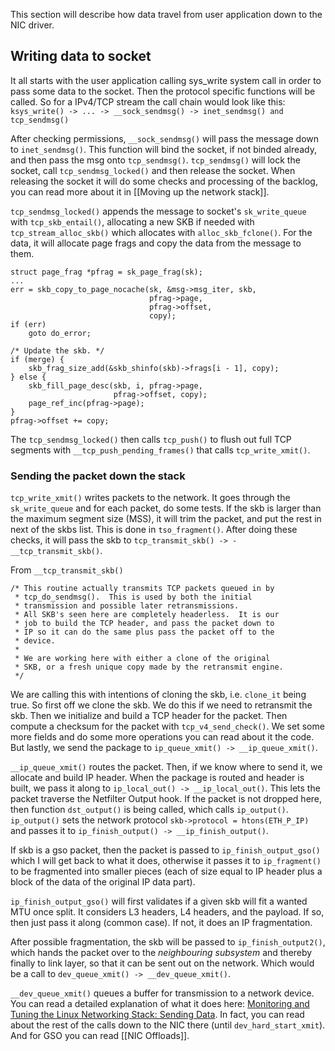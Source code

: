 This section will describe how data travel from user application down to the NIC driver. 

## Writing data to socket
It all starts with the user application calling sys_write system call in order to pass some data to the socket. Then the protocol specific functions will be called. So for a IPv4/TCP stream the call chain would look like this:
`ksys_write() -> ... -> __sock_sendmsg() -> inet_sendmsg() and tcp_sendmsg()`

After checking permissions,  `__sock_sendmsg()` will pass the message down to `inet_sendmsg()`. This function will bind the socket, if not binded already, and then pass the msg onto `tcp_sendmsg()`. `tcp_sendmsg()` will lock the socket, call `tcp_sendmsg_locked()` and then release the socket. When releasing the socket it will do some checks and processing of the backlog, you can read more about it in [[Moving up the network stack]].

`tcp_sendmsg_locked()` appends the message to socket's `sk_write_queue` with `tcp_skb_entail()`, allocating a new SKB if needed with `tcp_stream_alloc_skb()` which allocates with `alloc_skb_fclone()`. For the data, it will allocate page frags and copy the data from the message to them.
```
struct page_frag *pfrag = sk_page_frag(sk);
...
err = skb_copy_to_page_nocache(sk, &msg->msg_iter, skb,
						       pfrag->page,
						       pfrag->offset,
						       copy);
if (err)
	goto do_error;

/* Update the skb. */
if (merge) {
	skb_frag_size_add(&skb_shinfo(skb)->frags[i - 1], copy);
} else {
	skb_fill_page_desc(skb, i, pfrag->page,
					   pfrag->offset, copy);
	page_ref_inc(pfrag->page);
}
pfrag->offset += copy;
```

The `tcp_sendmsg_locked()` then calls `tcp_push()` to flush out full TCP segments with `__tcp_push_pending_frames()` that calls `tcp_write_xmit()`.

### Sending the packet down the stack
`tcp_write_xmit()` writes packets to the network. It goes through the `sk_write_queue` and for each packet, do some tests. If the skb is larger than the maximum segment size (MSS), it will trim the packet, and put the rest in next of the skbs list. This is done in `tso_fragment()`. After doing these checks, it will pass the skb to `tcp_transmit_skb() -> -__tcp_transmit_skb()`.

From `__tcp_transmit_skb()`
```
/* This routine actually transmits TCP packets queued in by
 * tcp_do_sendmsg().  This is used by both the initial
 * transmission and possible later retransmissions.
 * All SKB's seen here are completely headerless.  It is our
 * job to build the TCP header, and pass the packet down to
 * IP so it can do the same plus pass the packet off to the
 * device.
 *
 * We are working here with either a clone of the original
 * SKB, or a fresh unique copy made by the retransmit engine.
 */
```

We are calling this with intentions of cloning the skb, i.e. `clone_it` being true. So first off we clone the skb. We do this if we need to retransmit the skb. Then we initialize and build a TCP header for the packet. Then compute a checksum for the packet with `tcp_v4_send_check()`. We set some more fields and do some more operations you can read about it the code. But lastly, we send the package to `ip_queue_xmit() -> __ip_queue_xmit()`. 

`__ip_queue_xmit()` routes the packet. Then, if we know where to send it, we allocate and build IP header.  When the package is routed and header is built, we pass it along to `ip_local_out() -> __ip_local_out()`. This lets the packet traverse the Netfilter Output hook. If the packet is not dropped here, then function `dst_output()` is being called, which calls `ip_output()`. `ip_output()` sets the network protocol `skb->protocol = htons(ETH_P_IP)` and passes it to `ip_finish_output() -> __ip_finish_output()`.

If skb is a gso packet, then the packet is passed to `ip_finish_output_gso()` which I will get back to what it does, otherwise it passes it to `ip_fragment()` to be fragmented into  smaller pieces (each of size equal to IP header plus a block of the data of the original IP data part).

`ip_finish_output_gso()` will first validates if a given skb will fit a wanted MTU once split. It considers L3 headers, L4 headers, and the payload. If so, then just pass it along (common case). If not, it does an IP fragmentation. 

After possible fragmentation, the skb will be passed to `ip_finish_output2()`, which hands the packet over to the _neighbouring subsystem_ and thereby finally to link layer, so that it can be sent out on the network. Which would be a call to `dev_queue_xmit() -> __dev_queue_xmit()`.

`__dev_queue_xmit()` queues a buffer for transmission to a network device. You can read a detailed explanation of what it does here: [Monitoring and Tuning the Linux Networking Stack: Sending Data](https://blog.packagecloud.io/monitoring-tuning-linux-networking-stack-sending-data/). In fact, you can read about the rest of the calls down to the NIC there (until `dev_hard_start_xmit`). And for GSO you can read [[NIC Offloads]].







